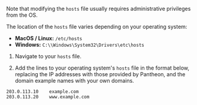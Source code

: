 Note that modifying the `hosts` file usually requires administrative privileges from the OS.

The location of the `hosts` file varies depending on your operating system:

 - **MacOS / Linux:** `/etc/hosts`
 - **Windows:** `C:\\Windows\System32\Drivers\etc\hosts`


1. Navigate to your `hosts` file.

1. Add the lines to your operating system's `hosts` file in the format below, replacing the IP addresses with those provided by Pantheon, and the domain example names with your own domains.

```none:title=hosts
203.0.113.10    example.com
203.0.113.20    www.example.com
```

